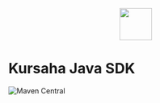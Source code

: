 <p align="center">
  <a href="https://kursaha.com" target="_blank" align="center">
    <img src="https://kursaha.com/content/images/icons/logo/logo-small128x128.png" width="64">
  </a>
  <br />
</p>

# Kursaha Java SDK

![Maven Central](https://maven-badges.herokuapp.com/maven-central/com.kursaha/java-sdk/badge.svg?style=plastic)